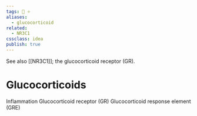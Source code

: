 ```yaml
---
tags: 💨 ⭐️
aliases: 
  - glucocorticoid
related:
  - NR3C1
cssclass: idea
publish: true
---
```

See also [[NR3C1]]; the glucocorticoid receptor (GR).

# Glucocorticoids
Inflammation
Glucocorticoid receptor (GR)
Glucocorticoid response element (GRE)
